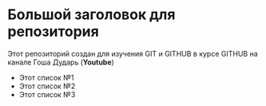 # Большой заголовок для репозитория
Этот репозиторий создан для изучения GIT и GITHUB в курсе GITHUB
на канале Гоша Дударь (**Youtube**)

- Этот список №1
- Этот список №2
- Этот список №3
